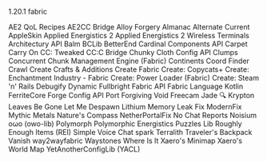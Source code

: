 1.20.1 fabric

AE2 QoL Recipes
AE2CC Bridge
Alloy Forgery
Almanac
Alternate Current
AppleSkin
Applied Energistics 2
Applied Energistics 2 Wireless Terminals
Architectury API
Balm
BCLib
BetterEnd
Cardinal Components API
Carpet
Carry On
CC: Tweaked
CC:C Bridge
Chunky
Cloth Config API
Clumps
Concurrent Chunk Management Engine (Fabric)
Continents
Coord Finder
Crawl
Create Crafts & Additions
Create Fabric
Create: Copycats+
Create: Enchantment Industry - Fabric
Create: Power Loader (Fabric)
Create: Steam 'n' Rails
Debugify
Dynamic Fullbright
Fabric API
Fabric Language Kotlin
FerriteCore
Forge Config API Port
Forgiving Void
Freecam
Jade 🔍
Krypton
Leaves Be Gone
Let Me Despawn
Lithium
Memory Leak Fix
ModernFix
Mythic Metals
Nature's Compass
NetherPortalFix
No Chat Reports
Noisium
oωo (owo-lib)
Polymorph
Polymorphic Energistics
Puzzles Lib
Roughly Enough Items (REI)
Simple Voice Chat
spark
Terralith
Traveler's Backpack
Vanish
way2wayfabric
Waystones
Where Is It
Xaero's Minimap
Xaero's World Map
YetAnotherConfigLib (YACL)
